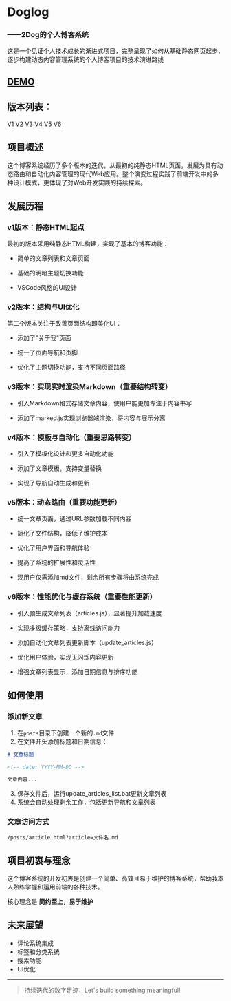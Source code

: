 # Doglog

### ——2Dog的个人博客系统



这是一个见证个人技术成长的渐进式项目，完整呈现了如何从基础静态网页起步，逐步构建动态内容管理系统的个人博客项目的技术演进路线

## [DEMO](https://2dog-z.github.io)

## 版本列表：
[V1](https://github.com/2dog-Z/Doglog/tree/v1)
[V2](https://github.com/2dog-Z/Doglog/tree/v2)
[V3](https://github.com/2dog-Z/Doglog/tree/v3)
[V4](https://github.com/2dog-Z/Doglog/tree/v4)
[V5](https://github.com/2dog-Z/Doglog/tree/v5)
[V6](https://github.com/2dog-Z/Doglog/tree/v6)

## 项目概述

这个博客系统经历了多个版本的迭代，从最初的纯静态HTML页面，发展为具有动态路由和自动化内容管理的现代Web应用。整个演变过程实践了前端开发中的多种设计模式，更体现了对Web开发实践的持续探索。



## 发展历程

### v1版本：静态HTML起点

最初的版本采用纯静态HTML构建，实现了基本的博客功能：
- 简单的文章列表和文章页面

- 基础的明暗主题切换功能

- VSCode风格的UI设计

  

### v2版本：结构与UI优化

第二个版本关注于改善页面结构即美化UI：
- 添加了"关于我"页面

- 统一了页面导航和页脚

- 优化了主题切换功能，支持不同页面路径

  

### v3版本：实现实时渲染Markdown（重要结构转变）

- 引入Markdown格式存储文章内容，使用户能更加专注于内容书写

- 添加了marked.js实现浏览器端渲染，将内容与展示分离

  

### v4版本：模板与自动化（重要思路转变）

- 引入了模板化设计和更多自动化功能

- 添加了文章模板，支持变量替换

- 实现了导航自动生成和更新

  

### v5版本：动态路由（重要功能更新）

- 统一文章页面，通过URL参数加载不同内容

- 简化了文件结构，降低了维护成本

- 优化了用户界面和导航体验

- 提高了系统的扩展性和灵活性

- 现用户仅需添加md文件，剩余所有步骤将由系统完成

### v6版本：性能优化与缓存系统（重要性能更新）

- 引入预生成文章列表（articles.js），显著提升加载速度

- 实现多级缓存策略，支持离线访问能力

- 添加自动化文章列表更新脚本（update_articles.js）

- 优化用户体验，实现无闪烁内容更新

- 增强文章列表显示，添加日期信息与排序功能

  

## 如何使用

### 添加新文章

1. 在`posts`目录下创建一个新的`.md`文件
2. 在文件开头添加标题和日期信息：

```markdown
# 文章标题

<!-- date: YYYY-MM-DD -->

文章内容...
```

3. 保存文件后，运行update_articles_list.bat更新文章列表
4. 系统会自动处理剩余工作，包括更新导航和文章列表


### 文章访问方式

```
/posts/article.html?article=文件名.md
```



## 项目初衷与理念

这个博客系统的开发初衷是创建一个简单、高效且易于维护的博客系统，帮助我本人熟练掌握和运用前端的各种技术。

核心理念是 **简约至上，易于维护**



## 未来展望

- 评论系统集成
- 标签和分类系统
- 搜索功能
- UI优化

---

> 持续迭代的数字足迹，Let's build something meaningful!
